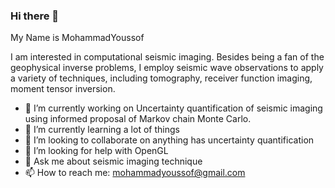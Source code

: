 ### Hi there 👋

 
My Name is MohammadYoussof 

I am interested in computational seismic imaging. Besides being a fan of the geophysical inverse problems, I employ seismic wave observations to apply a variety of techniques, including tomography, receiver function imaging, moment tensor inversion.

- 🔭 I’m currently working on Uncertainty quantification of seismic imaging
using informed proposal of Markov chain Monte Carlo.
- 🌱 I’m currently learning a lot of things
- 👯 I’m looking to collaborate on anything has uncertainty quantification
- 🤔 I’m looking for help with OpenGL
- 💬 Ask me about seismic imaging technique
- 📫 How to reach me: mohammadyoussof@gmail.com
